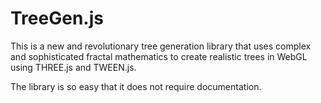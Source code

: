 TreeGen.js
==========

This is a new and revolutionary tree generation library that uses complex and sophisticated fractal mathematics to create realistic trees in WebGL using THREE.js and TWEEN.js.

The library is so easy that it does not require documentation.